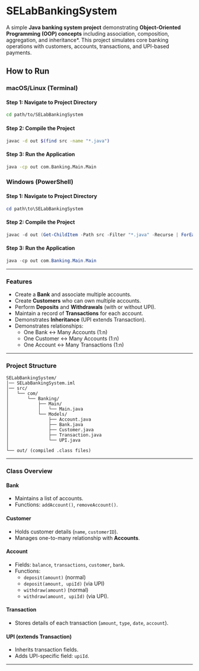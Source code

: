 # SELabBankingSystem

A simple **Java banking system project** demonstrating **Object-Oriented Programming (OOP) concepts** including association, composition, aggregation, and inheritance*. This project simulates core banking operations with customers, accounts, transactions, and UPI-based payments.


## How to Run

### macOS/Linux (Terminal)

#### Step 1: Navigate to Project Directory
```bash
cd path/to/SELabBankingSystem
```

#### Step 2: Compile the Project
```bash
javac -d out $(find src -name "*.java")
```

#### Step 3: Run the Application
```bash
java -cp out com.Banking.Main.Main
```

### Windows (PowerShell)

#### Step 1: Navigate to Project Directory
```powershell
cd path\to\SELabBankingSystem
```

#### Step 2: Compile the Project
```powershell
javac -d out (Get-ChildItem -Path src -Filter "*.java" -Recurse | ForEach-Object { $_.FullName })
```

#### Step 3: Run the Application
```powershell
java -cp out com.Banking.Main.Main
```
---

### Features
- Create a **Bank** and associate multiple accounts.
- Create **Customers** who can own multiple accounts.
- Perform **Deposits** and **Withdrawals** (with or without UPI).
- Maintain a record of **Transactions** for each account.
- Demonstrates **Inheritance** (UPI extends Transaction).
- Demonstrates relationships:
    - One Bank ↔ Many Accounts (1:n)
    - One Customer ↔ Many Accounts (1:n)
    - One Account ↔ Many Transactions (1:n)

---

### Project Structure

```
SELabBankingSystem/
│── SELabBankingSystem.iml
│── src/
│   └── com/
│       └── Banking/
│           ├── Main/
│           │   └── Main.java
│           └── Models/
│               ├── Account.java
│               ├── Bank.java
│               ├── Customer.java
│               ├── Transaction.java
│               └── UPI.java
│
└── out/ (compiled .class files)
```

---

### Class Overview

#### Bank
- Maintains a list of accounts.
- Functions: `addAccount()`, `removeAccount()`.

#### Customer
- Holds customer details (`name`, `customerID`).
- Manages one-to-many relationship with **Accounts**.

#### Account
- Fields: `balance`, `transactions`, `customer`, `bank`.
- Functions:
    - `deposit(amount)` (normal)
    - `deposit(amount, upiId)` (via UPI)
    - `withdraw(amount)` (normal)
    - `withdraw(amount, upiId)` (via UPI).

#### Transaction
- Stores details of each transaction (`amount`, `type`, `date`, `account`).

#### UPI (extends Transaction)
- Inherits transaction fields.
- Adds UPI-specific field: `upiId`.

---
